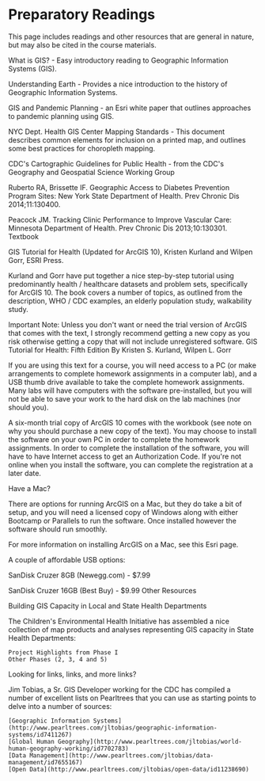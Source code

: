 # Preparatory Readings

This page includes readings and other resources that are general in nature, but may also be cited in the course materials.  

What is GIS? - Easy introductory reading to Geographic Information Systems (GIS).

Understanding Earth - Provides a nice introduction to the history of Geographic Information Systems.

GIS and Pandemic Planning - an Esri white paper that outlines approaches to pandemic planning using GIS.

NYC Dept. Health GIS Center Mapping Standards - This document describes common elements for inclusion on a printed map, and outlines some best practices for choropleth mapping.

CDC's Cartographic Guidelines for Public Health - from the CDC's Geography and Geospatial Science Working Group

Ruberto RA, Brissette IF. Geographic Access to Diabetes Prevention Program Sites: New York State Department of Health. Prev Chronic Dis 2014;11:130400.

Peacock JM. Tracking Clinic Performance to Improve Vascular Care: Minnesota Department of Health. Prev Chronic Dis 2013;10:130301. 
Textbook

GIS Tutorial for Health (Updated for ArcGIS 10), Kristen Kurland and Wilpen Gorr, ESRI Press.  

Kurland and Gorr have put together a nice step-by-step tutorial using predominantly health / healthcare datasets and problem sets, specifically for ArcGIS 10.  The book covers a number of topics, as outlined from the description, WHO / CDC examples, an elderly population study, walkability study.

Important Note: Unless you don't want or need the trial version of ArcGIS that comes with the text,  I strongly recommend getting a new copy as you risk otherwise getting a copy that will not include unregistered software.
GIS Tutorial for Health: Fifth Edition
By Kristen S. Kurland, Wilpen L. Gorr

If you are using this text for a course, you will need access to a PC (or make arrangements to complete homework assignments in a computer lab), and a USB thumb drive available to take the complete homework assignments. Many labs will have computers with the software pre-installed, but you will not be able to save your work to the hard disk on the lab machines (nor should you).  

A six-month trial copy of ArcGIS 10 comes with the workbook (see note on why you should purchase a new copy of the text). You may choose to install the software on your own PC in order to complete the homework assignments.  In order to complete the installation of the software, you will have to have Internet access to get an Authorization Code. If you're not online when you install the software, you can complete the registration at a later date. 

Have a Mac?

There are options for running ArcGIS on a Mac, but they do take a bit of setup, and you will need a licensed copy of Windows along with either Bootcamp or Parallels to run the software.  Once installed however the software should run smoothly.  

For more information on installing ArcGIS on a Mac, see this Esri page.

A couple of affordable USB options:

SanDisk Cruzer 8GB (Newegg.com) - $7.99

SanDisk Cruzer 16GB (Best Buy) - $9.99
Other Resources

Building GIS Capacity in Local and State Health Departments

The Children's Environmental Health Initiative has assembled a nice collection of map products and analyses representing GIS capacity in State Health Departments:

    Project Highlights from Phase I
    Other Phases (2, 3, 4 and 5)

Looking for links, links, and more links?

Jim Tobias, a Sr. GIS Developer working for the CDC has compiled a number of excellent lists on Pearltrees that you can use as starting points to delve into a number of sources:

    [Geographic Information Systems](http://www.pearltrees.com/jltobias/geographic-information-systems/id7411267)
    [Global Human Geography](http://www.pearltrees.com/jltobias/world-human-geography-working/id7702783)
    [Data Management](http://www.pearltrees.com/jltobias/data-management/id7655167)
    [Open Data](http://www.pearltrees.com/jltobias/open-data/id11238690)

